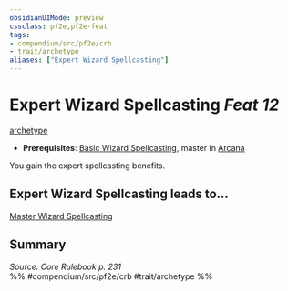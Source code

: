 ```yaml
---
obsidianUIMode: preview
cssclass: pf2e,pf2e-feat
tags:
- compendium/src/pf2e/crb
- trait/archetype
aliases: ["Expert Wizard Spellcasting"]
---
```

# Expert Wizard Spellcasting  *Feat 12*  
[archetype](/rules/traits/archetype.md)  

- **Prerequisites**: [Basic Wizard Spellcasting](/compendium/feats/basic-wizard-spellcasting.md), master in [Arcana](/compendium/skills.md#Arcana)

You gain the expert spellcasting benefits.

## Expert Wizard Spellcasting leads to...

[Master Wizard Spellcasting](/compendium/feats/master-wizard-spellcasting.md)

## Summary

*Source: Core Rulebook p. 231*  
%% #compendium/src/pf2e/crb #trait/archetype %%
